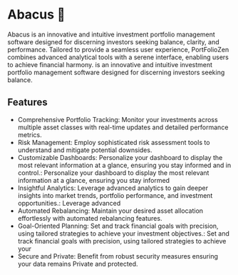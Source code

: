 # Abacus 🧮
Abacus is an innovative and intuitive investment portfolio management software designed for discerning investors seeking balance, clarity, and performance. Tailored to provide a seamless user experience, PortFolioZen combines advanced analytical tools with a serene interface, enabling users to achieve financial harmony. is an innovative and intuitive investment portfolio management software designed for discerning investors seeking balance.

## Features
- Comprehensive Portfolio Tracking: Monitor your investments across multiple asset classes with real-time updates and detailed performance metrics.
- Risk Management: Employ sophisticated risk assessment tools to understand and mitigate potential downsides.
- Customizable Dashboards: Personalize your dashboard to display the most relevant information at a glance, ensuring you stay informed and in control.: Personalize your dashboard to display the most relevant information at a glance, ensuring you stay informed
- Insightful Analytics: Leverage advanced analytics to gain deeper insights into market trends, portfolio performance, and investment opportunities.: Leverage advanced
- Automated Rebalancing: Maintain your desired asset allocation effortlessly with automated rebalancing features.
- Goal-Oriented Planning: Set and track financial goals with precision, using tailored strategies to achieve your investment objectives.: Set and track financial goals with precision, using tailored strategies to achieve your
- Secure and Private: Benefit from robust security measures ensuring your data remains Private and protected.

